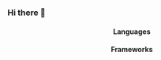 ### Hi there 👋
<!-- banner -->
<!-- about me -->


<div align="center">

<!-- skills -->
<h4>Languages</h4>
<h4>Frameworks</h4>

<!-- socials/contact -->
<!-- linkedIn/certs -->   
</div>



<!--
**RosalynS78/RosalynS78** is a ✨ _special_ ✨ repository because its `README.md` (this file) appears on your GitHub profile.

Here are some ideas to get you started:

- 🔭 I’m currently working on ...
- 🌱 I’m currently learning ...
- 👯 I’m looking to collaborate on ...
- 🤔 I’m looking for help with ...
- 💬 Ask me about ...
- 📫 How to reach me: ...
- 😄 Pronouns: ...
- ⚡ Fun fact: ...
-->
